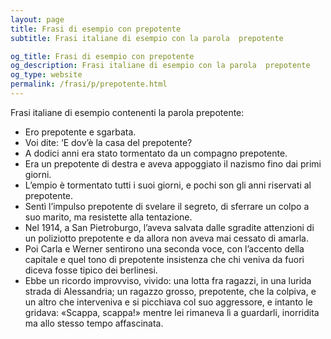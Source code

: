 ```yaml
---
layout: page
title: Frasi di esempio con prepotente 
subtitle: Frasi italiane di esempio con la parola  prepotente

og_title: Frasi di esempio con prepotente 
og_description: Frasi italiane di esempio con la parola  prepotente
og_type: website
permalink: /frasi/p/prepotente.html
---
```


Frasi italiane di esempio contenenti la parola prepotente:


- Ero prepotente e sgarbata.
- Voi dite: ‘E dov’è la casa del prepotente?
- A dodici anni era stato tormentato da un compagno prepotente.
- Era un prepotente di destra e aveva appoggiato il nazismo fino dai primi giorni.
- L’empio è tormentato tutti i suoi giorni, e pochi son gli anni riservati al prepotente.
- Sentì l’impulso prepotente di svelare il segreto, di sferrare un colpo a suo marito, ma resistette alla tentazione.
- Nel 1914, a San Pietroburgo, l’aveva salvata dalle sgradite attenzioni di un poliziotto prepotente e da allora non aveva mai cessato di amarla.
- Poi Carla e Werner sentirono una seconda voce, con l’accento della capitale e quel tono di prepotente insistenza che chi veniva da fuori diceva fosse tipico dei berlinesi.
- Ebbe un ricordo improvviso, vivido: una lotta fra ragazzi, in una lurida strada di Alessandria; un ragazzo grosso, prepotente, che la colpiva, e un altro che interveniva e si picchiava col suo aggressore, e intanto le gridava: «Scappa, scappa!» mentre lei rimaneva lì a guardarli, inorridita ma allo stesso tempo affascinata.
